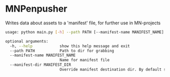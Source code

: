 # MNPenpusher
Writes data about assets to a 'manifest' file, for further use in MN-projects

```sh
usage: python main.py [-h] --path PATH [--manifest-name MANIFEST_NAME] [--manifest-dir MANIFEST_DIR]

optional arguments:
  -h, --help            show this help message and exit
  --path PATH           Path to dir for grabbing
  --manifest-name MANIFEST_NAME
                        Name for manifest file
  --manifest-dir MANIFEST_DIR
                        Override manifest destination dir. By default stored in the directory specified by '--path'

```